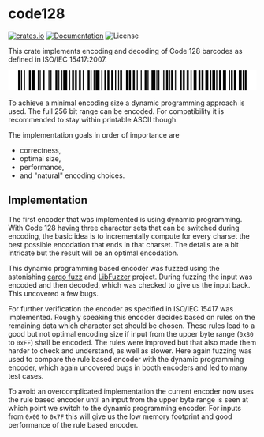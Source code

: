 # code128

[![crates.io](https://img.shields.io/crates/d/code128.svg)](https://crates.io/crates/code128)
[![Documentation](https://docs.rs/code128/badge.svg)](https://docs.rs/code128)
![License](https://img.shields.io/crates/l/code128)

This crate implements encoding and decoding of Code 128 barcodes as defined in
ISO/IEC 15417:2007.

<p align="center">
  <img src="src/code128.png" alt="Code 128 encoding 'This is a Code 128'">
</p>

To achieve a minimal encoding size a dynamic programming approach is used. The
full 256 bit range can be encoded. For compatibility it is recommended to stay
within printable ASCII though.

The implementation goals in order of importance are

- correctness,
- optimal size,
- performance,
- and "natural" encoding choices.

## Implementation

The first encoder that was implemented is using dynamic programming. With Code
128 having three character sets that can be switched during encoding, the basic
idea is to incrementally compute for every charset the best possible encodation
that ends in that charset. The details are a bit intricate but the result will
be an optimal encodation.

This dynamic programming based encoder was fuzzed using the astonishing
[cargo fuzz](https://github.com/rust-fuzz/cargo-fuzz) and
[LibFuzzer](https://llvm.org/docs/LibFuzzer.html) project. During fuzzing the
input was encoded and then decoded, which was checked to give us the input back.
This uncovered a few bugs.

For further verification the encoder as specified in ISO/IEC 15417 was
implemented. Roughly speaking this encoder decides based on rules on the
remaining data which character set should be chosen. These rules lead to a good
but not optimal encoding size if input from the upper byte range (`0x80` to
`0xFF`) shall be encoded. The rules were improved but that also made them
harder to check and understand, as well as slower. Here again fuzzing was used to
compare the rule based encoder with the dynamic programming encoder, which again
uncovered bugs in booth encoders and led to many test cases.

To avoid an overcomplicated implementation the current encoder now uses the rule
based encoder until an input from the upper byte range is seen at which point
we switch to the dynamic programming encoder. For inputs from `0x00` to `0x7F`
this will give us the low memory footprint and good performance of the rule
based encoder.